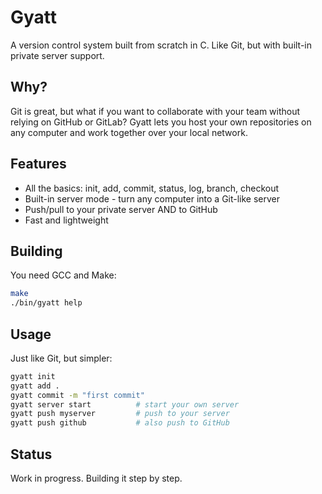 # Gyatt

A version control system built from scratch in C. Like Git, but with built-in private server support.

## Why?

Git is great, but what if you want to collaborate with your team without relying on GitHub or GitLab? Gyatt lets you host your own repositories on any computer and work together over your local network.

## Features

- All the basics: init, add, commit, status, log, branch, checkout
- Built-in server mode - turn any computer into a Git-like server
- Push/pull to your private server AND to GitHub
- Fast and lightweight

## Building

You need GCC and Make:

```bash
make
./bin/gyatt help
```

## Usage

Just like Git, but simpler:

```bash
gyatt init
gyatt add .
gyatt commit -m "first commit"
gyatt server start          # start your own server
gyatt push myserver         # push to your server
gyatt push github           # also push to GitHub
```

## Status

Work in progress. Building it step by step.
